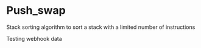 # Push_swap
Stack sorting algorithm to sort a stack with a limited number of instructions

Testing webhook data
